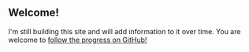 ## Welcome!

I'm still building this site and will add information to it over time.
You are welcome to [follow the progress on GitHub!](https://github.com/robinparriath/robinparriath.github.io)
